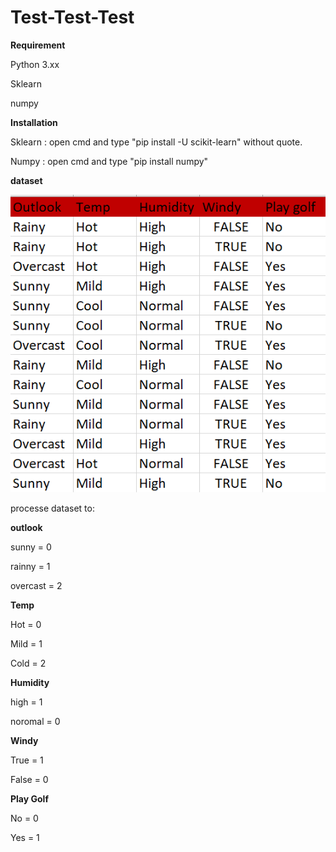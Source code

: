 # Test-Test-Test

**Requirement**

Python 3.xx

Sklearn

numpy

**Installation**

Sklearn : open cmd and type "pip install -U scikit-learn" without quote.

Numpy : open cmd and type "pip install numpy"

**dataset**

![alt text](https://github.com/Jumpy237/Test-Test-Test/blob/master/dataset.PNG)

processe dataset to:

**outlook**

sunny = 0

rainny = 1

overcast = 2

**Temp**

Hot = 0

Mild = 1

Cold = 2

**Humidity**

high = 1

noromal = 0

**Windy**

True = 1

False = 0

**Play Golf**

No = 0

Yes = 1

